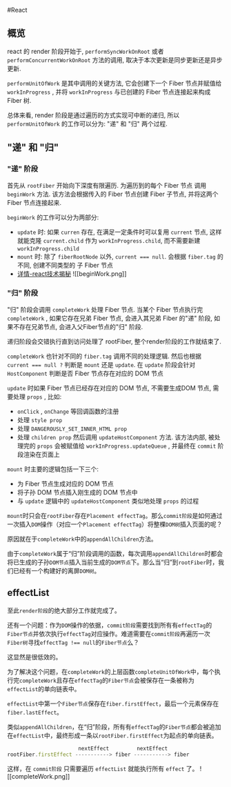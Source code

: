 #React 
## 概览

react 的 render 阶段开始于, `performSyncWorkOnRoot` 或者 `performConcurrentWorkOnRoot` 方法的调用, 取决于本次更新是同步更新还是异步更新.

`performUnitOfWork` 是其中调用的关键方法, 它会创建下一个 Fiber 节点并赋值给 `workInProgress` , 并将 `workInProgress` 与已创建的 Fiber 节点连接起来构成 Fiber 树.

总体来看, render 阶段是通过遍历的方式实现可中断的递归, 所以 `performUnitOfWork` 的工作可以分为: "递" 和 "归" 两个过程.

## "递" 和 "归"

### "递" 阶段

首先从 `rootFiber` 开始向下深度有限遍历. 为遍历到的每个 Fiber 节点 调用 `beginWork` 方法. 该方法会根据传入的 Fiber 节点创建 Fiber 子节点, 并将这两个Fiber 节点连接起来.

`beginWork` 的工作可以分为两部分:
- `update` 时: 如果 `curren` 存在, 在满足一定条件时可以复用 `current` 节点, 这样就能克隆 `current.child` 作为 `workInProgress.child`, 而不需要新建 `workInProgress.child`
- `mount` 时: 除了 `fiberRootNode` 以外, `current === null`. 会根据 `fiber.tag` 的不同, 创建不同类型的 子 Fiber 节点
- [详情-react技术揭秘](https://react.iamkasong.com/process/beginWork.html#%E6%96%B9%E6%B3%95%E6%A6%82%E8%A7%88)
![[beginWork.png]]
### "归" 阶段

"归" 阶段会调用 `completeWork` 处理 Fiber 节点. 当某个 Fiber 节点执行完 `completeWork` , 如果它存在兄弟 Fiber 节点, 会进入其兄弟 Fiber 的"递" 阶段, 如果不存在兄弟节点, 会进入父Fiber节点的"归" 阶段.

递归阶段会交错执行直到访问处理了 rootFiber, 整个render阶段的工作就结束了.

`completeWork` 也针对不同的 `fiber.tag` 调用不同的处理逻辑. 然后也根据 `current === null ?` 判断是 `mount` 还是 `update`. 在 `update` 阶段会针对 `HostComponent` 判断是否 Fiber 节点存在对应的 DOM 节点

`update` 时如果 Fiber 节点已经存在对应的 DOM 节点, 不需要生成DOM 节点, 需要处理 `props` , 比如:
- `onClick` , `onChange` 等回调函数的注册
- 处理 `style prop`
- 处理 `DANGEROUSLY_SET_INNER_HTML prop`
- 处理 `children prop`
然后调用 `updateHostComponent` 方法. 该方法内部, 被处理完的 `props` 会被赋值给 `workInProgress.updateQueue` , 并最终在 `commit` 阶段渲染在页面上

`mount` 时主要的逻辑包括一下三个:
- 为 Fiber 节点生成对应的 DOM 节点
- 将子孙 DOM 节点插入刚生成的 DOM 节点中
- 与 `update` 逻辑中的 `updateHostComponent` 类似地处理 `props` 的过程

`mount`时只会在`rootFiber`存在`Placement effectTag`。那么`commit阶段`是如何通过一次插入`DOM`操作（对应一个`Placement effectTag`）将整棵`DOM树`插入页面的呢？

原因就在于`completeWork`中的`appendAllChildren`方法。

由于`completeWork`属于“归”阶段调用的函数，每次调用`appendAllChildren`时都会将已生成的子孙`DOM节点`插入当前生成的`DOM节点`下。那么当“归”到`rootFiber`时，我们已经有一个构建好的离屏`DOM树`。

## effectList

至此`render阶段`的绝大部分工作就完成了。

还有一个问题：作为`DOM`操作的依据，`commit阶段`需要找到所有有`effectTag`的`Fiber节点`并依次执行`effectTag`对应操作。难道需要在`commit阶段`再遍历一次`Fiber树`寻找`effectTag !== null`的`Fiber节点`么？

这显然是很低效的。

为了解决这个问题，在`completeWork`的上层函数`completeUnitOfWork`中，每个执行完`completeWork`且存在`effectTag`的`Fiber节点`会被保存在一条被称为`effectList`的单向链表中。

`effectList`中第一个`Fiber节点`保存在`fiber.firstEffect`，最后一个元素保存在`fiber.lastEffect`。

类似`appendAllChildren`，在“归”阶段，所有有`effectTag`的`Fiber节点`都会被追加在`effectList`中，最终形成一条以`rootFiber.firstEffect`为起点的单向链表。

```js
                       nextEffect         nextEffect
rootFiber.firstEffect -----------> fiber -----------> fiber
```

这样，在 `commit阶段` 只需要遍历 `effectList` 就能执行所有 `effect` 了。
![[completeWork.png]]

